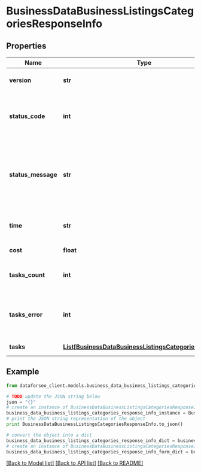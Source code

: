 # BusinessDataBusinessListingsCategoriesResponseInfo


## Properties

Name | Type | Description | Notes
------------ | ------------- | ------------- | -------------
**version** | **str** | the current version of the API | [optional] 
**status_code** | **int** | general status code you can find the full list of the response codes here | [optional] 
**status_message** | **str** | general informational message you can find the full list of general informational messages here | [optional] 
**time** | **str** | total execution time, seconds | [optional] 
**cost** | **float** | total tasks cost, USD | [optional] 
**tasks_count** | **int** | the number of tasks in the tasks array | [optional] 
**tasks_error** | **int** | the number of tasks in the tasks array returned with an error | [optional] 
**tasks** | [**List[BusinessDataBusinessListingsCategoriesTaskInfo]**](BusinessDataBusinessListingsCategoriesTaskInfo.md) | array of tasks | [optional] 

## Example

```python
from dataforseo_client.models.business_data_business_listings_categories_response_info import BusinessDataBusinessListingsCategoriesResponseInfo

# TODO update the JSON string below
json = "{}"
# create an instance of BusinessDataBusinessListingsCategoriesResponseInfo from a JSON string
business_data_business_listings_categories_response_info_instance = BusinessDataBusinessListingsCategoriesResponseInfo.from_json(json)
# print the JSON string representation of the object
print BusinessDataBusinessListingsCategoriesResponseInfo.to_json()

# convert the object into a dict
business_data_business_listings_categories_response_info_dict = business_data_business_listings_categories_response_info_instance.to_dict()
# create an instance of BusinessDataBusinessListingsCategoriesResponseInfo from a dict
business_data_business_listings_categories_response_info_form_dict = business_data_business_listings_categories_response_info.from_dict(business_data_business_listings_categories_response_info_dict)
```
[[Back to Model list]](../README.md#documentation-for-models) [[Back to API list]](../README.md#documentation-for-api-endpoints) [[Back to README]](../README.md)


